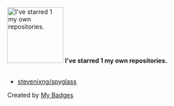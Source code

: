 <img src="https://my-badges.github.io/my-badges/self-star.png" alt="I&apos;ve starred 1 my own repositories." title="I&apos;ve starred 1 my own repositories." width="128">
<strong>I&apos;ve starred 1 my own repositories.</strong>
<br><br>

- <a href="https://github.com/stevenixng/spyglass">stevenixng/spyglass</a>


Created by <a href="https://github.com/my-badges/my-badges">My Badges</a>
